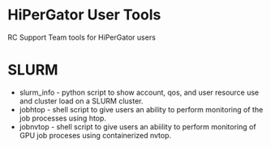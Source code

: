 # HiPerGator User Tools
RC Support Team tools for HiPerGator users

# SLURM

* slurm_info - python script to show account, qos, and user resource use and cluster load on a SLURM cluster.
* jobhtop - shell script to give users an ability to perform monitoring of the job processes using htop.
* jobnvtop - shell script to give users an abiility to perform monitoring of GPU job proceses using containerized nvtop.
